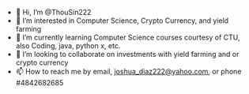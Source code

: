 - 👋 Hi, I’m @ThouSin222
- 👀 I’m interested in Computer Science, Crypto Currency, and yield farming
- 🌱 I’m currently learning Computer Science courses courtesy of CTU, also Coding, java, python x, etc.
- 💞️ I’m looking to collaborate on investments with yield farming and or crypto currency
- 📫 How to reach me by email, joshua_diaz222@yahoo.com, or phone #4842682685

<!---
ThouSin222/ThouSin222 is a ✨ special ✨ repository because its `README.md` (this file) appears on your GitHub profile.
You can click the Preview link to take a look at your changes.
--->
